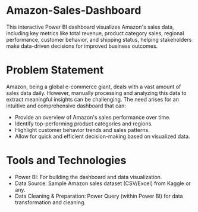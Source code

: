 # Amazon-Sales-Dashboard
This interactive Power BI dashboard visualizes Amazon's sales data, including key metrics like total revenue, product category sales, regional performance, customer behavior, and shipping status, helping stakeholders make data-driven decisions for improved business outcomes.


# Problem Statement
Amazon, being a global e-commerce giant, deals with a vast amount of sales data daily. However, manually processing and analyzing this data to extract meaningful insights can be challenging. The need arises for an intuitive and comprehensive dashboard that can:
* Provide an overview of Amazon's sales performance over time.
* Identify top-performing product categories and regions.
* Highlight customer behavior trends and sales patterns.
* Allow for quick and efficient decision-making based on visualized data.

# Tools and Technologies
* Power BI: For building the dashboard and data visualization.
* Data Source: Sample Amazon sales dataset (CSV/Excel) from Kaggle or any.
* Data Cleaning & Preparation: Power Query (within Power BI) for data transformation and cleaning.
